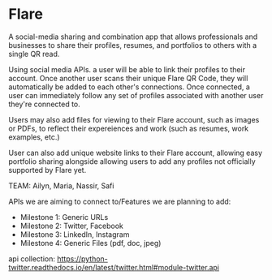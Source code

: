 # Flare

A social-media sharing and combination app that allows professionals and businesses to share their profiles, resumes, and portfolios to others with a single QR read.

Using social media APIs. a user will be able to link their profiles to their account. Once another user scans their unique Flare QR Code, they will automatically be added to each other's connections. Once connected, a user can immediately follow any set of profiles associated with another user they're connected to. 

Users may also add files for viewing to their Flare account, such as images or PDFs, to reflect their expereiences and work (such as resumes, work examples, etc.)

User can also add unique website links to their Flare account, allowing easy portfolio sharing alongside allowing users to add any profiles not officially supported by Flare yet.

TEAM: Ailyn, Maria, Nassir, Safi

APIs we are aiming to connect to/Features we are planning to add:
- Milestone 1: Generic URLs
- Milestone 2: Twitter, Facebook
- Milestone 3: LinkedIn, Instagram
- Milestone 4: Generic Files (pdf, doc, jpeg)


api collection:
https://python-twitter.readthedocs.io/en/latest/twitter.html#module-twitter.api



